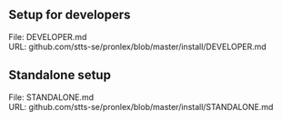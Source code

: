 ## Setup for developers
File: DEVELOPER.md   
URL: github.com/stts-se/pronlex/blob/master/install/DEVELOPER.md

## Standalone setup
File: STANDALONE.md   
URL: github.com/stts-se/pronlex/blob/master/install/STANDALONE.md
